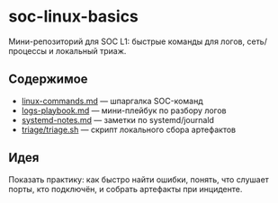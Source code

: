 # soc-linux-basics

Мини-репозиторий для SOC L1: быстрые команды для логов, сеть/процессы и локальный триаж.

## Содержимое
- [linux-commands.md](./linux-commands.md) — шпаргалка SOC-команд
- [logs-playbook.md](./logs-playbook.md) — мини-плейбук по разбору логов
- [systemd-notes.md](./systemd-notes.md) — заметки по systemd/journald
- [triage/triage.sh](./triage/triage.sh) — скрипт локального сбора артефактов

## Идея
Показать практику: как быстро найти ошибки, понять, что слушает порты, кто подключён, и собрать артефакты при инциденте.
